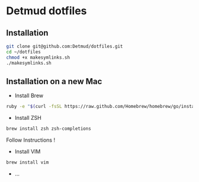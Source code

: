 # Detmud dotfiles

## Installation

```bash
git clone git@github.com:Detmud/dotfiles.git
cd ~/dotfiles
chmod +x makesymlinks.sh
./makesymlinks.sh
```

## Installation on a new Mac

* Install Brew 
```bash
ruby -e "$(curl -fsSL https://raw.github.com/Homebrew/homebrew/go/install)"
```

* Install ZSH
```bash
brew install zsh zsh-completions
```
Follow Instructions !

* Install VIM
```bash
brew install vim
```

* ...